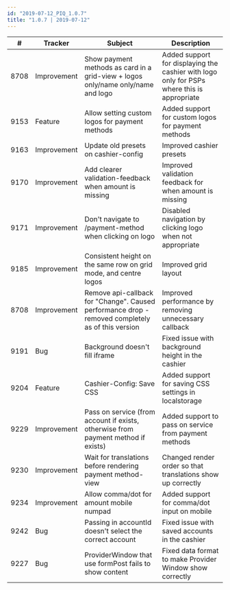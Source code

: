 ```yaml
--- 
id: "2019-07-12_PIQ_1.0.7"
title: "1.0.7 | 2019-07-12"
--- 
```



| #    | Tracker     | Subject                                                                                     | Description                                                                                                                       |
|------|-------------|---------------------------------------------------------------------------------------------|-----------------------------------------------------------------------------------------------------------------------------------|
| 8708 | Improvement | Show payment methods as card in a grid-view + logos only/name only/name and logo                    | Added support for displaying the cashier with logo only for PSPs where this is appropriate                                                                                        |
| 9153 | Feature     | Allow setting custom logos for payment methods                                                      | Added support for custom logos for payment methods                                                                                        |
| 9163 | Improvement | Update old presets on cashier-config                                                                | Improved cashier presets                                                                                        |
| 9170 | Improvement | Add clearer validation-feedback when amount is missing                                              | Improved validation feedback for when amount is missing                                                                                        |
| 9171 | Improvement | Don't navigate to /payment-method when clicking on logo                                             | Disabled navigation by clicking logo when not appropriate                                                                                       |
| 9185 | Improvement | Consistent height on the same row on grid mode, and centre logos                                    | Improved grid layout                                                                                        |
| 8708 | Improvement | Remove api-callback for "Change". Caused performance drop - removed completely as of this version   | Improved performance by removing unnecessary callback                                                                                        |
| 9191 | Bug         | Background doesn't fill iframe                                                                      | Fixed issue with background height in the cashier                                                                                        |
| 9204 | Feature     | Cashier-Config: Save CSS                                                                            | Added support for saving CSS settings in localstorage                                                                                        |
| 9229 | Improvement | Pass on service (from account if exists, otherwise from payment method if exists)                   | Added support to pass on service from payment methods                                                                                        |
| 9230 | Improvement | Wait for translations before rendering payment method-view                                          | Changed render order so that translations show up correctly                                                                                        |
| 9234 | Improvement | Allow comma/dot for amount mobile numpad                                                            | Added support for comma/dot input on mobile                                                                                        |
| 9242 | Bug         | Passing in accountId doesn't select the correct account                                             | Fixed issue with saved accounts in the cashier                                                                                        |
| 9227 | Bug         | ProviderWindow that use formPost fails to show content                                              | Fixed data format to make Provider Window show correctly                                                                                        |
